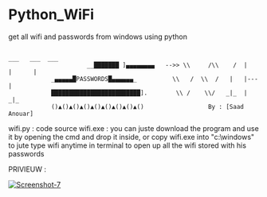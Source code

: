 # Python_WiFi
get all wifi and passwords from windows using python


																															 ___   ___  ___                                                                          
			       	      __███████ ]▄▄▄▄▄▄▄▄   -->> \\     /\\    /  |   |      |                                                                
				_▄▄▄▄▄█PASSWORDS█▄▄▄▄▄▄_          \\   /  \\  /   |   |---   |                                                                         
				█████████████████████████].        \\ /    \\/   _|_  |     _|_                                                                                          
				()▲()▲()▲()▲()▲()▲()▲()▲()                  By : [Saad Anouar]                                                                                            


wifi.py : code source 
wifi.exe : you can juste download the program and use it by opening the cmd and drop it inside, or copy wifi.exe into "c:\windows" to jute type wifi anytime in terminal 
           to open up all the wifi stored with his passwords
           
PRIVIEUW :


<a href="https://ibb.co/7VjZgyf"><img src="https://i.ibb.co/zbQB8fM/Screenshot-7.png" alt="Screenshot-7" border="0"></a>



